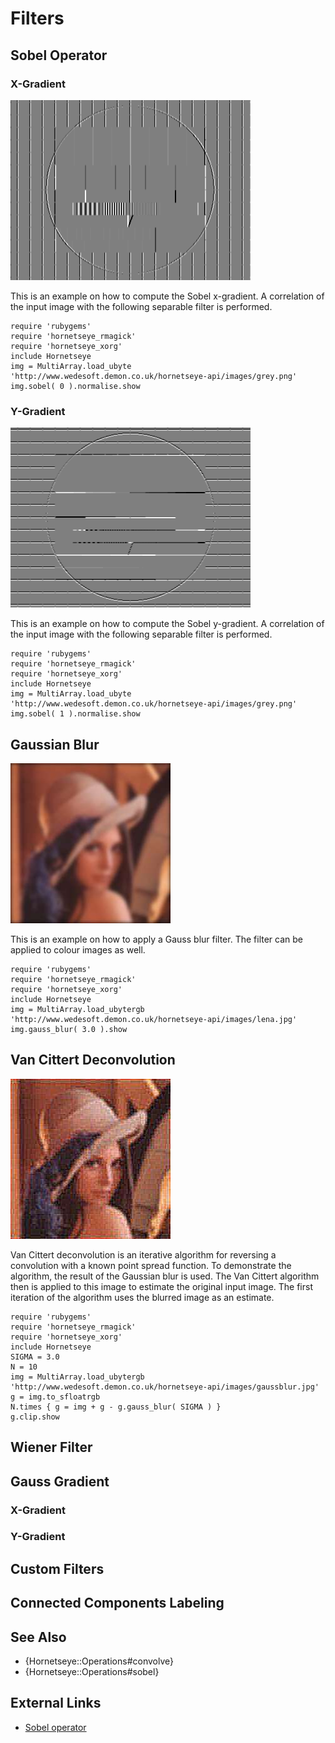 Filters
=======

Sobel Operator
--------------

### X-Gradient

![Sobel x-gradient](images/sobelx.png)

This is an example on how to compute the Sobel x-gradient. A correlation of the input image with the following separable filter is performed.

    require 'rubygems'
    require 'hornetseye_rmagick'
    require 'hornetseye_xorg'
    include Hornetseye
    img = MultiArray.load_ubyte 'http://www.wedesoft.demon.co.uk/hornetseye-api/images/grey.png'
    img.sobel( 0 ).normalise.show

### Y-Gradient

![Sobel y-gradient](images/sobely.png)

This is an example on how to compute the Sobel y-gradient. A correlation of the input image with the following separable filter is performed.

    require 'rubygems'
    require 'hornetseye_rmagick'
    require 'hornetseye_xorg'
    include Hornetseye
    img = MultiArray.load_ubyte 'http://www.wedesoft.demon.co.uk/hornetseye-api/images/grey.png'
    img.sobel( 1 ).normalise.show

Gaussian Blur
-------------

![Gaussian blur](images/gaussblur.jpg)

This is an example on how to apply a Gauss blur filter. The filter can be applied to colour images as well.

    require 'rubygems'
    require 'hornetseye_rmagick'
    require 'hornetseye_xorg'
    include Hornetseye
    img = MultiArray.load_ubytergb 'http://www.wedesoft.demon.co.uk/hornetseye-api/images/lena.jpg'
    img.gauss_blur( 3.0 ).show

Van Cittert Deconvolution
-------------------------

![Van Cittert deconvolution](images/vancittert.jpg)

Van Cittert deconvolution is an iterative algorithm for reversing a convolution with a known point spread function. To demonstrate the algorithm, the result of the Gaussian blur is used. The Van Cittert algorithm then is applied to this image to estimate the original input image. The first iteration of the algorithm uses the blurred image as an estimate.

    require 'rubygems'
    require 'hornetseye_rmagick'
    require 'hornetseye_xorg'
    include Hornetseye
    SIGMA = 3.0
    N = 10
    img = MultiArray.load_ubytergb 'http://www.wedesoft.demon.co.uk/hornetseye-api/images/gaussblur.jpg'
    g = img.to_sfloatrgb
    N.times { g = img + g - g.gauss_blur( SIGMA ) }
    g.clip.show

Wiener Filter
-------------

Gauss Gradient
--------------

### X-Gradient

### Y-Gradient

Custom Filters
--------------

Connected Components Labeling
-----------------------------

See Also
--------

* {Hornetseye::Operations#convolve}
* {Hornetseye::Operations#sobel}

External Links
--------------

* [Sobel operator](http://en.wikipedia.org/wiki/Sobel_operator)

